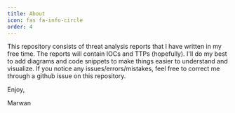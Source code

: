 ```yaml
---
title: About
icon: fas fa-info-circle
order: 4
---
```



This repository consists of threat analysis reports that I have written in my free time. The reports will contain IOCs and TTPs (hopefully). I'll do my best to add diagrams and code snippets to make things easier to understand and visualize. If you notice any issues/errors/mistakes, feel free to correct me through a github issue on this repository.

Enjoy,

Marwan